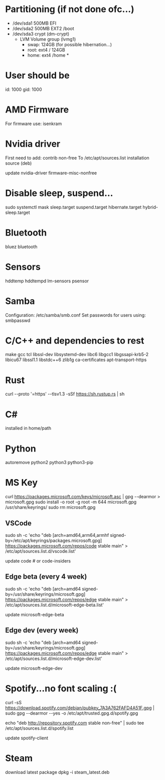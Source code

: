 # Partitioning (if not done ofc...)
- /dev/sda1 500MB EFI
- /dev/sda2 500MB EXT2 /boot
- /dev/sda3 crypt (dm-crypt)
  - LVM Volume group (lvmg1)
    - swap: <swap> 124GB (for possible hibernation...)
    - root: ext4 / 124GB
    - home: ext4 /home *

# User should be
id: 1000
gid: 1000

# AMD Firmware
For firmware use: isenkram

# Nvidia driver
First need to add: contrib non-free
To /etc/apt/sources.list installation source (deb)

update
nvidia-driver firmware-misc-nonfree

# Disable sleep, suspend...
sudo systemctl mask sleep.target suspend.target hibernate.target hybrid-sleep.target

# Bluetooth
bluez bluetooth

# Sensors
hddtemp hddtempd lm-sensors psensor

# Samba
Configuration: /etc/samba/smb.conf
Set passwords for users using: smbpasswd

# C/C++ and dependencies to rest
make gcc tcl libssl-dev libsystemd-dev libc6 libgcc1 libgssapi-krb5-2 libicu67 libssl1.1 libstdc++6 zlib1g ca-certificates apt-transport-https

# Rust
curl --proto '=https' --tlsv1.3 -sSf https://sh.rustup.rs | sh

# C#
installed in home/path

# Python
autoremove python2
python3 python3-pip

# MS Key
curl https://packages.microsoft.com/keys/microsoft.asc | gpg --dearmor > microsoft.gpg
sudo install -o root -g root -m 644 microsoft.gpg /usr/share/keyrings/
sudo rm microsoft.gpg

## VSCode
sudo sh -c 'echo "deb [arch=amd64,arm64,armhf signed-by=/etc/apt/keyrings/packages.microsoft.gpg] https://packages.microsoft.com/repos/code stable main" > /etc/apt/sources.list.d/vscode.list'

update
code # or code-insiders

## Edge beta (every 4 week)
sudo sh -c 'echo "deb [arch=amd64 signed-by=/usr/share/keyrings/microsoft.gpg] https://packages.microsoft.com/repos/edge stable main" > /etc/apt/sources.list.d/microsoft-edge-beta.list'

update
microsoft-edge-beta

## Edge dev (every week)
sudo sh -c 'echo "deb [arch=amd64 signed-by=/usr/share/keyrings/microsoft.gpg] https://packages.microsoft.com/repos/edge stable main" > /etc/apt/sources.list.d/microsoft-edge-dev.list'

update
microsoft-edge-dev

# Spotify...no font scaling :(
curl -sS https://download.spotify.com/debian/pubkey_7A3A762FAFD4A51F.gpg | sudo gpg --dearmor --yes -o /etc/apt/trusted.gpg.d/spotify.gpg

echo "deb http://repository.spotify.com stable non-free" | sudo tee /etc/apt/sources.list.d/spotify.list

update
spotify-client

# Steam
download latest package
dpkg -i steam_latest.deb
